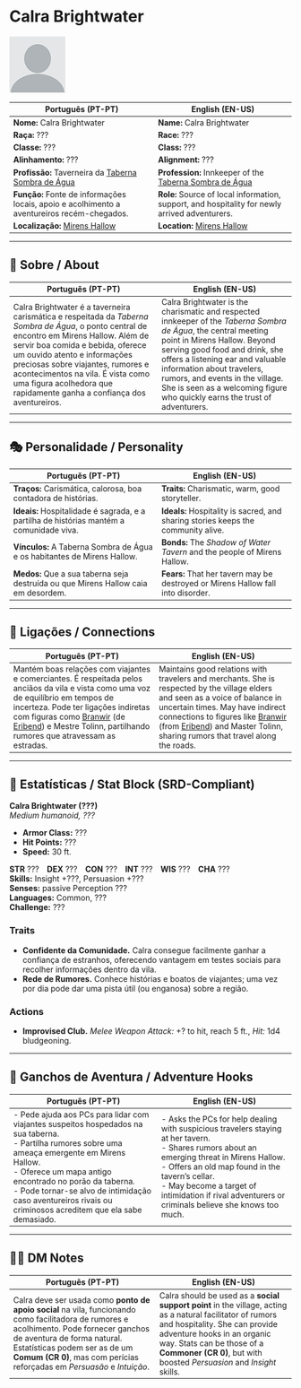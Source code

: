 # Calra Brightwater

![Calra Brightwater](docs/assets/npc/npc_blank.png)

| **Português (PT-PT)** | **English (EN-US)** |
| --------------------- | ------------------- |
| **Nome:** Calra Brightwater | **Name:** Calra Brightwater |
| **Raça:** ??? | **Race:** ??? |
| **Classe:** ??? | **Class:** ??? |
| **Alinhamento:** ??? | **Alignment:** ??? |
| **Profissão:** Taverneira da [Taberna Sombra de Água](taberna_sombra_de_agua.md) | **Profession:** Innkeeper of the [Taberna Sombra de Água](taberna_sombra_de_agua.md) |
| **Função:** Fonte de informações locais, apoio e acolhimento a aventureiros recém-chegados. | **Role:** Source of local information, support, and hospitality for newly arrived adventurers. |
| **Localização:** [Mirens Hallow](mirens_hallow.md) | **Location:** [Mirens Hallow](mirens_hallow.md) |

---

## 📖 Sobre / About

| **Português (PT-PT)** | **English (EN-US)** |
| --------------------- | ------------------- |
| Calra Brightwater é a taverneira carismática e respeitada da *Taberna Sombra de Água*, o ponto central de encontro em Mirens Hallow. Além de servir boa comida e bebida, oferece um ouvido atento e informações preciosas sobre viajantes, rumores e acontecimentos na vila. É vista como uma figura acolhedora que rapidamente ganha a confiança dos aventureiros. | Calra Brightwater is the charismatic and respected innkeeper of the *Taberna Sombra de Água*, the central meeting point in Mirens Hallow. Beyond serving good food and drink, she offers a listening ear and valuable information about travelers, rumors, and events in the village. She is seen as a welcoming figure who quickly earns the trust of adventurers. |

---

## 🎭 Personalidade / Personality

| **Português (PT-PT)** | **English (EN-US)** |
| --------------------- | ------------------- |
| **Traços:** Carismática, calorosa, boa contadora de histórias. | **Traits:** Charismatic, warm, good storyteller. |
| **Ideais:** Hospitalidade é sagrada, e a partilha de histórias mantém a comunidade viva. | **Ideals:** Hospitality is sacred, and sharing stories keeps the community alive. |
| **Vínculos:** A Taberna Sombra de Água e os habitantes de Mirens Hallow. | **Bonds:** The *Shadow of Water Tavern* and the people of Mirens Hallow. |
| **Medos:** Que a sua taberna seja destruída ou que Mirens Hallow caia em desordem. | **Fears:** That her tavern may be destroyed or Mirens Hallow fall into disorder. |

---

## 🔗 Ligações / Connections

| **Português (PT-PT)**                                                                                                                                                                                                                                                                                           | **English (EN-US)**                                                                                                                                                                                                                                                                                               |
| --------------------------------------------------------------------------------------------------------------------------------------------------------------------------------------------------------------------------------------------------------------------------------------------------------------- | ----------------------------------------------------------------------------------------------------------------------------------------------------------------------------------------------------------------------------------------------------------------------------------------------------------------- |
| Mantém boas relações com viajantes e comerciantes. É respeitada pelos anciãos da vila e vista como uma voz de equilíbrio em tempos de incerteza. Pode ter ligações indiretas com figuras como [Branwir](docs/npc/-/Eribend/branwir.md) (de [Eribend](eribend.md)) e Mestre Tolinn, partilhando rumores que atravessam as estradas. | Maintains good relations with travelers and merchants. She is respected by the village elders and seen as a voice of balance in uncertain times. May have indirect connections to figures like  [Branwir](docs/npc/-/Eribend/branwir.md) (from [Eribend](eribend.md)) and Master Tolinn, sharing rumors that travel along the roads. |

---

<!-- 🔒 DM-ONLY SECTION BELOW -->

## 🧩 Estatísticas / Stat Block (SRD-Compliant)

**Calra Brightwater (???)**  
*Medium humanoid, ???*

- **Armor Class:** ???  
- **Hit Points:** ???  
- **Speed:** 30 ft.  

**STR** ??? **DEX** ??? **CON** ??? **INT** ??? **WIS** ??? **CHA** ???  
**Skills:** Insight +???, Persuasion +???  
**Senses:** passive Perception ???  
**Languages:** Common, ???  
**Challenge:** ???  

### Traits
- **Confidente da Comunidade.** Calra consegue facilmente ganhar a confiança de estranhos, oferecendo vantagem em testes sociais para recolher informações dentro da vila.  
- **Rede de Rumores.** Conhece histórias e boatos de viajantes; uma vez por dia pode dar uma pista útil (ou enganosa) sobre a região.  

### Actions
- **Improvised Club.** *Melee Weapon Attack:* +? to hit, reach 5 ft., *Hit:* 1d4 bludgeoning.  

---

## 🎲 Ganchos de Aventura / Adventure Hooks

| **Português (PT-PT)** | **English (EN-US)** |
| --------------------- | ------------------- |
| - Pede ajuda aos PCs para lidar com viajantes suspeitos hospedados na sua taberna.<br>- Partilha rumores sobre uma ameaça emergente em Mirens Hallow.<br>- Oferece um mapa antigo encontrado no porão da taberna.<br>- Pode tornar-se alvo de intimidação caso aventureiros rivais ou criminosos acreditem que ela sabe demasiado. | - Asks the PCs for help dealing with suspicious travelers staying at her tavern.<br>- Shares rumors about an emerging threat in Mirens Hallow.<br>- Offers an old map found in the tavern’s cellar.<br>- May become a target of intimidation if rival adventurers or criminals believe she knows too much. |

---

## 🧑‍💻 DM Notes

| **Português (PT-PT)** | **English (EN-US)** |
| --------------------- | ------------------- |
| Calra deve ser usada como **ponto de apoio social** na vila, funcionando como facilitadora de rumores e acolhimento. Pode fornecer ganchos de aventura de forma natural. Estatísticas podem ser as de um **Comum (CR 0)**, mas com perícias reforçadas em *Persuasão* e *Intuição*. | Calra should be used as a **social support point** in the village, acting as a natural facilitator of rumors and hospitality. She can provide adventure hooks in an organic way. Stats can be those of a **Commoner (CR 0)**, but with boosted *Persuasion* and *Insight* skills. |
